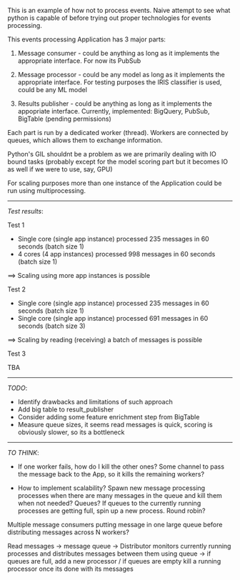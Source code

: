 This is an example of how not to process events. Naive attempt to see what python is capable of before 
trying out proper technologies for events processing.

 
This events processing Application has 3 major parts:

1) Message consumer - could be anything as long as it implements the appropriate interface. For now its PubSub

2) Message processor - could be any model as long as it implements the appropriate interface. For testing purposes the IRIS classifier is used, could be any ML model

3) Results publisher - could be anything as long as it implements the appopriate interface. Currently, implemented: BigQuery, PubSub, BigTable (pending permissions)

Each part is run by a dedicated worker (thread). Workers are connected by queues, which allows them to exchange information.

Python's GIL shouldnt be a problem as we are primarily dealing with IO bound tasks (probably except for the model scoring part but it becomes IO
as well if we were to use, say, GPU)

For scaling purposes more than one instance of the Application could be run using multiprocessing.

---
*Test results*:

Test 1
- Single core (single app instance) processed 235 messages in 60 seconds (batch size 1)
- 4 cores (4 app instances) processed 998 messages in 60 seconds (batch size 1)

==> Scaling using more app instances is possible

Test 2
- Single core (single app instance) processed 235 messages in 60 seconds (batch size 1)
- Single core (single app instance) processed 691 messages in 60 seconds (batch size 3)

==> Scaling by reading (receiving) a batch of messages is possible

Test 3

TBA

---

*TODO*:

- Identify drawbacks and limitations of such approach
- Add big table to result_publisher
- Consider adding some feature enrichment step from BigTable
- Measure queue sizes, it seems read messages is quick, scoring is obviously slower, so its a bottleneck

---
*TO THINK*:
- If one worker fails, how do I kill the other ones? Some channel to pass the
message back to the App, so it kills the remaining workers?
  
- How to implement scalability? Spawn new message processing processes when
there are many messages in the queue and kill them when not needed? Queues? If
  queues to the currently running processes are getting full, spin up a 
  new process. Round robin?
  
Multiple message consumers putting message in one large queue before distributing
messages across N workers?

Read messages -> message queue -> Distributor monitors currently running processes and
distributes messages between them using queue -> if queues are full, add a new processor / if 
queues are empty kill a running processor once its done with its messages